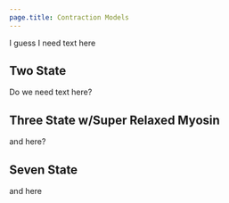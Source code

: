 ```yaml
---
page.title: Contraction Models
---
```


I guess I need text here
## Two State
Do we need text here?

## Three State w/Super Relaxed Myosin
and here?

## Seven State
and here
